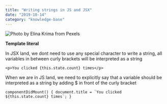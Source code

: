 ```yaml
---
title: "Writing strings in JS and JSX"
date: "2019-10-14"
category: "knowledge-base"
---
```


![](https://i.imgur.com/wPtcgBh.jpg "Photo by Elina Krima from Pexels")

**Template literal**

In JSX land, we dont need to use any special character to write a string, all variables in between curly brackets will be interpreted as a string

```
<p>You clicked {this.state.count} times</p>
```

When we are in JS land, we need to explicitly say that a variable should be interpreted as a string by adding $ in front of the curly bracket

```
componentDidMount() { document.title = `You clicked ${this.state.count} times`; }
```